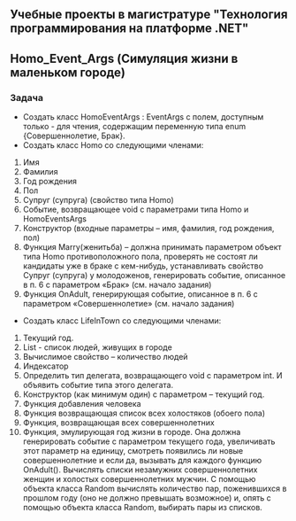 ## Учебные проекты в магистратуре "Технология программирования на платформе .NET"

## Homo_Event_Args (Симуляция жизни в маленьком городе)

### Задача
- Создать класс HomoEventArgs : EventArgs с полем, доступным только - для чтения, содержащим переменную типа enum {Совершеннолетие, Брак}.
- Создать класс Homo со следующими членами:
1. Имя
2. Фамилия
3. Год рождения
4. Пол
5. Супруг (супруга) (свойство типа Homo)
6. Событие, возвращающее void с параметрами типа Homo и HomoEventsArgs
7. Конструктор (входные параметры – имя, фамилия, год рождения, пол)
8. Функция Marry(женитьба) – должна принимать параметром объект типа Homo противоположного пола, проверять не состоят ли кандидаты уже в браке с кем-нибудь, устанавливать свойство Супруг (супруга) у молодоженов, генерировать событие, описанное в п. 6 с параметром «Брак» (см. начало задания)
9. Функция OnAdult, генерирующая событие, описанное в п. 6 с параметром «Совершеннолетие» (см. начало задания)

- Создать класс LifeInTown cо следующими членами:
1. Текущий год.
2. List<Homo> - список людей, живущих в городе
3. Вычислимое свойство – количество людей
4. Индексатор
5. Определить тип делегата, возвращающего void с параметром int. И объявить событие типа этого делегата.
6. Конструктор (как минимум один) с параметром – текущий год.
7. Функция добавления человека
8. Функция возвращающая список всех холостяков (обоего пола)
9. Функция, возвращающая всех совершеннолетних
10. Функция, эмулирующая год жизни в городе. Она должна генерировать событие с параметром текущего года, увеличивать этот параметр на единицу, смотреть появились ли новые совершеннолетние и если да, вызывать для каждого функцию OnAdult(). Вычислять списки незамужних совершеннолетних женщин и холостых совершеннолетних мужчин. С помощью объекта класса Random вычислять количество пар, поженившихся в прошлом году (оно не должно превышать возможное) и, опять с помощью объекта класса Random, выбирать пары из списков.

